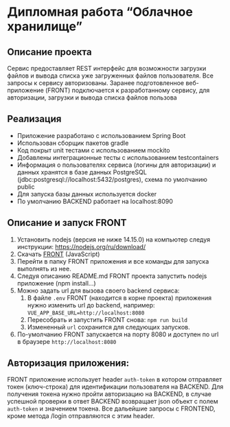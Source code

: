 # Дипломная работа “Облачное хранилище”

## Описание проекта

Сервис предоставляет REST интерфейс для возможности загрузки файлов и вывода списка уже загруженных файлов пользователя.
Все запросы к сервису авторизованы. Заранее подготовленное веб-приложение (FRONT) подключается к разработанному сервису,
для авторизации, загрузки и вывода списка файлов пользова

## Реализация

- Приложение разработано с использованием Spring Boot
- Использован сборщик пакетов gradle
- Код покрыт unit тестами с использованием mockito
- Добавлены интеграционные тесты с использованием testcontainers
- Информация о пользователях сервиса (логины для авторизации) и данных хранятся в базе данных PostgreSQL (jdbc:postgresql://localhost:5432/postgres), схема по умолчанию public
- Для запуска базы данных используется docker
- По умолчанию BACKEND работает на localhost:8090

## Описание и запуск FRONT

1. Установить nodejs (версия не ниже 14.15.0) на компьютер следуя инструкции: https://nodejs.org/ru/download/
2. Скачать [FRONT](https://github.com/netology-code/jd-homeworks/blob/master/diploma/netology-diplom-frontend) (JavaScript)
3. Перейти в папку FRONT приложения и все команды для запуска выполнять из нее.
4. Следуя описанию README.md FRONT проекта запустить nodejs приложение (npm install...)
5. Можно задать url для вызова своего backend сервиса:
    1. В файле `.env` FRONT (находится в корне проекта) приложения нужно изменить url до backend, например: `VUE_APP_BASE_URL=http://localhost:8080`
    2. Пересобрать и запустить FRONT снова: `npm run build`
    3. Измененный `url` сохранится для следующих запусков.
6. По-умолчанию FRONT запускается на порту 8080 и доступен по url в браузере `http://localhost:8080`

## Авторизация приложения:

FRONT приложение использует header `auth-token` в котором отправляет токен (ключ-строка) для идентификации пользователя на BACKEND.
Для получения токена нужно пройти авторизацию на BACKEND, в случае успешной проверки в ответ BACKEND возвращает json объект
с полем `auth-token` и значением токена. Все дальейшие запросы с FRONTEND, кроме метода /login отправляются с этим header.
